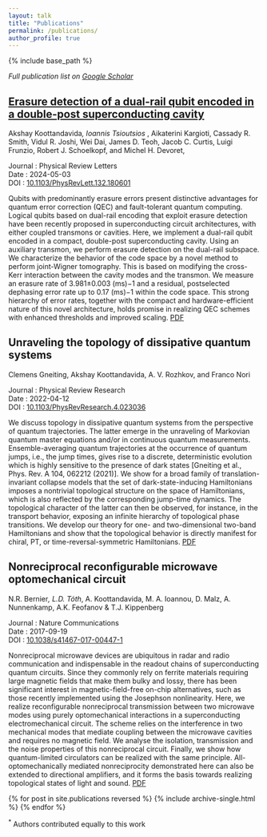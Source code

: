 ```yaml
---
layout: talk
title: "Publications"
permalink: /publications/
author_profile: true
---
```

{% include base_path %}

_Full publication list on [Google Scholar](https://scholar.google.com/citations?user=0RVMZkUAAAAJ&hl=en)_

## [Erasure detection of a dual-rail qubit encoded in a double-post superconducting cavity](/files/dualrail_main_and_supp.pdf)
Akshay Koottandavida<sup>*</sup>, Ioannis Tsioutsios <sup>*</sup>, Aikaterini Kargioti, Cassady R. Smith, Vidul R. Joshi, Wei Dai, James D. Teoh, Jacob C. Curtis, Luigi Frunzio, Robert J. Schoelkopf, and Michel H. Devoret, 

Journal : Physical Review Letters \
Date : 2024-05-03 \
DOI : [10.1103/PhysRevLett.132.180601](https://link.aps.org/doi/10.1103/PhysRevLett.132.180601)

 Qubits with predominantly erasure errors present distinctive advantages for quantum error correction (QEC) and fault-tolerant quantum computing. Logical qubits based on dual-rail encoding that exploit erasure detection have been recently proposed in superconducting circuit architectures, with either coupled transmons or cavities. Here, we implement a dual-rail qubit encoded in a compact, double-post superconducting cavity. Using an auxiliary transmon, we perform erasure detection on the dual-rail subspace. We characterize the behavior of the code space by a novel method to perform joint-Wigner tomography. This is based on modifying the cross-Kerr interaction between the cavity modes and the transmon. We measure an erasure rate of 3.981±0.003 (ms)−1 and a residual, postselected dephasing error rate up to 0.17 (ms)−1 within the code space. This strong hierarchy of error rates, together with the compact and hardware-efficient nature of this novel architecture, holds promise in realizing QEC schemes with enhanced thresholds and improved scaling.
[PDF](/files/dualrail_main_and_supp.pdf)


## Unraveling the topology of dissipative quantum systems
Clemens Gneiting, Akshay Koottandavida, A. V. Rozhkov, and Franco Nori

Journal : Physical Review Research \
Date : 2022-04-12 \
DOI : [10.1103/PhysRevResearch.4.023036](https://link.aps.org/doi/10.1103/PhysRevResearch.4.023036)

We discuss topology in dissipative quantum systems from the perspective of quantum trajectories. The latter emerge in the unraveling of Markovian quantum master equations and/or in continuous quantum measurements. Ensemble-averaging quantum trajectories at the occurrence of quantum jumps, i.e., the jump times, gives rise to a discrete, deterministic evolution which is highly sensitive to the presence of dark states [Gneiting et al., Phys. Rev. A 104, 062212 (2021)]. We show for a broad family of translation-invariant collapse models that the set of dark-state-inducing Hamiltonians imposes a nontrivial topological structure on the space of Hamiltonians, which is also reflected by the corresponding jump-time dynamics. The topological character of the latter can then be observed, for instance, in the transport behavior, exposing an infinite hierarchy of topological phase transitions. We develop our theory for one- and two-dimensional two-band Hamiltonians and show that the topological behavior is directly manifest for chiral, PT, or time-reversal-symmetric Hamiltonians.
[PDF](/files/topology.pdf)


## Nonreciprocal reconfigurable microwave optomechanical circuit
N.R. Bernier<sup>*</sup>, L.D. Tóth<sup>*</sup>, A. Koottandavida, M. A. Ioannou, D. Malz, A. Nunnenkamp, A.K. Feofanov & T.J. Kippenberg

Journal : Nature Communications \
Date : 2017-09-19 \
DOI : [10.1038/s41467-017-00447-1](https://doi.org/10.1038/s41467-017-00447-1)

Nonreciprocal microwave devices are ubiquitous in radar and radio communication and indispensable in the readout chains of superconducting quantum circuits. Since they commonly rely on ferrite materials requiring large magnetic fields that make them bulky and lossy, there has been significant interest in magnetic-field-free on-chip alternatives, such as those recently implemented using the Josephson nonlinearity. Here, we realize reconfigurable nonreciprocal transmission between two microwave modes using purely optomechanical interactions in a superconducting electromechanical circuit. The scheme relies on the interference in two mechanical modes that mediate coupling between the microwave cavities and requires no magnetic field. We analyse the isolation, transmission and the noise properties of this nonreciprocal circuit. Finally, we show how quantum-limited circulators can be realized with the same principle. All-optomechanically mediated nonreciprocity demonstrated here can also be extended to directional amplifiers, and it forms the basis towards realizing topological states of light and sound.
[PDF](/files/nonreciprocal.pdf)

{% for post in site.publications reversed %}
  {% include archive-single.html %}
{% endfor %}

<sup>*</sup> Authors contributed equally to this work
